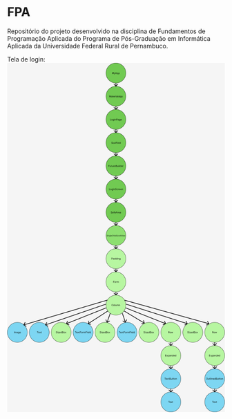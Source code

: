 # FPA
Repositório do projeto desenvolvido na disciplina de Fundamentos de Programação Aplicada do Programa de Pós-Graduação em Informática Aplicada da Universidade Federal Rural de Pernambuco.

Tela de login:
![alt text](https://raw.githubusercontent.com/EbonyMarques/FPA/main/rep/login%20screen.png)
